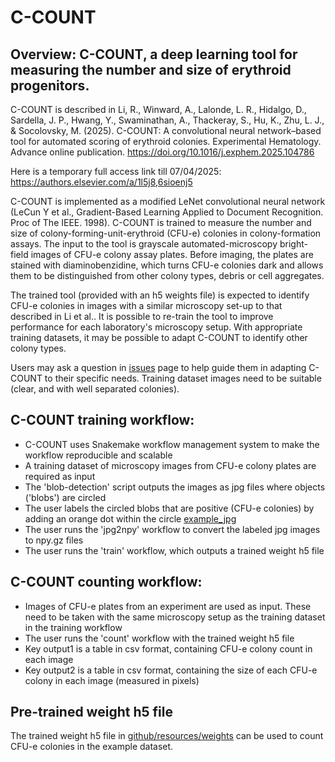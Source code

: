 # C-COUNT

## Overview: C-COUNT, a deep learning tool for measuring the number and size of erythroid progenitors. 

C-COUNT is described in Li, R., Winward, A., Lalonde, L. R., Hidalgo, D., Sardella, J. P., Hwang, Y., Swaminathan, A., Thackeray, S., Hu, K., Zhu, L. J., & Socolovsky, M. (2025). C-COUNT: A convolutional neural network–based tool for automated scoring of erythroid colonies. Experimental Hematology. Advance online publication. https://doi.org/10.1016/j.exphem.2025.104786 

Here is a temporary full access link till 07/04/2025: https://authors.elsevier.com/a/1l5j8,6sioenj5

C-COUNT is implemented as a modified LeNet convolutional neural network (LeCun Y et al., Gradient-Based Learning Applied to Document Recognition. Proc of The IEEE. 1998). C-COUNT is trained to measure the number and size of colony-forming-unit-erythroid (CFU-e) colonies in colony-formation assays. The input to the tool is grayscale automated-microscopy bright-field images of CFU-e colony assay plates. Before imaging, the plates are stained with diaminobenzidine, which turns CFU-e colonies dark and allows them to be distinguished from other colony types, debris or cell aggregates. 

The trained tool (provided with an h5 weights file) is expected to identify CFU-e colonies in images with a similar microscopy set-up to that described in Li et al.. It is possible to re-train the tool to improve performance for each laboratory's microscopy setup. With appropriate training datasets, it may be possible to adapt C-COUNT to identify other colony types.  

Users may ask a question in [issues](https://github.com/radio1988/c-count/issues) page to help guide them in adapting C-COUNT to their specific needs. Training dataset images need to be suitable (clear, and with well separated colonies).

## C-COUNT training workflow:

- C-COUNT uses Snakemake workflow management system to make the workflow reproducible and scalable
- A training dataset of microscopy images from CFU-e colony plates are required as input
- The 'blob-detection' script outputs the images as jpg files where objects ('blobs') are circled
- The user labels the circled blobs that are positive (CFU-e colonies) by adding an orange dot within the circle [example_jpg](https://www.dropbox.com/scl/fi/xocqgwkjc2n9evufchwqw/1unitEpo_1-Stitching-01.0.crops.clas.npy.gz.jpg?rlkey=sr7qm8l5avhzak1gt8wdtfyz4&dl=0)
- The user runs the 'jpg2npy' workflow to convert the labeled jpg images to npy.gz files
- The user runs the 'train' workflow, which outputs a trained weight h5 file

## C-COUNT counting workflow:

- Images of CFU-e plates from an experiment are used as input. These need to be taken with the same microscopy setup as the training dataset in the training workflow
- The user runs the 'count' workflow with the trained weight h5 file 
- Key output1 is a table in csv format, containing CFU-e colony count in each image
- Key output2 is a table in csv format, containing the size of each CFU-e colony in each image (measured in pixels)

## Pre-trained weight h5 file
The trained weight h5 file in [github/resources/weights](resources/weights) can be used to count CFU-e colonies in the example dataset. 
